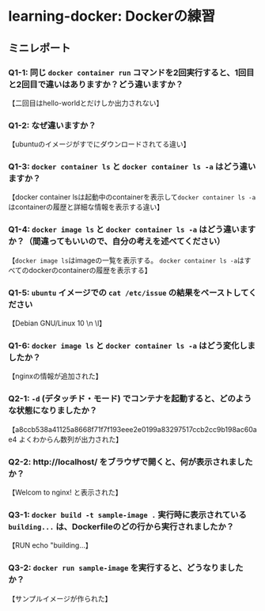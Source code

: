 # learning-docker: Dockerの練習

## ミニレポート

### Q1-1: 同じ `docker container run` コマンドを2回実行すると、1回目と2回目で違いはありますか？どう違いますか？

【二回目はhello-worldとだけしか出力されない】

### Q1-2: なぜ違いますか？

【ubuntuのイメージがすでにダウンロードされてる違い】

### Q1-3: `docker container ls` と `docker container ls -a` はどう違いますか？

【docker container lsは起動中のcontainerを表示して`docker container ls -a`はcontainerの履歴と詳細な情報を表示する違い】

### Q1-4: `docker image ls` と `docker container ls -a` はどう違いますか？（間違ってもいいので、自分の考えを述べてください）

【`docker image ls`はimageの一覧を表示する。
  `docker container ls -a`はすべてのdockerのcontainerの履歴を表示する】

### Q1-5: `ubuntu` イメージでの `cat /etc/issue` の結果をペーストしてください

【Debian GNU/Linux 10 \n \l】

### Q1-6: `docker image ls` と `docker container ls -a` はどう変化しましたか？

【nginxの情報が追加された】

### Q2-1: `-d` (デタッチド・モード) でコンテナを起動すると、どのような状態になりましたか？

【a8ccb538a41125a8668f71f7f193eee2e0199a83297517ccb2cc9b198ac60ae4
  よくわからん数列が出力された】

### Q2-2: http://localhost/ をブラウザで開くと、何が表示されましたか？

【Welcom to nginx! と表示された】

### Q3-1: `docker build -t sample-image .` 実行時に表示されている `building...` は、Dockerfileのどの行から実行されましたか？

【RUN echo "building...】

### Q3-2: `docker run sample-image` を実行すると、どうなりましたか？

【サンプルイメージが作られた】
